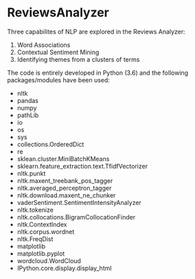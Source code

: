 # ReviewsAnalyzer
Three capabilites of NLP are explored in the Reviews Analyzer:
1. Word Associations
2. Contextual Sentiment Mining
3. Identifying themes from a clusters of terms

The code is entirely developed in Python (3.6) and the following packages/modules have been used:
* nltk
* pandas
* numpy
* pathLib
* io
* os
* sys
* collections.OrderedDict
* re
* sklean.cluster.MiniBatchKMeans
* sklearn.feature_extraction.text.TfidfVectorizer
* nltk.punkt
* nltk.maxent_treebank_pos_tagger
* nltk.averaged_perceptron_tagger
* nltk.download.maxent_ne_chunker
* vaderSentiment.SentimentIntensityAnalyzer
* nltk.tokenize
* nltk.collocations.BigramCollocationFinder
* nltk.ContextIndex
* nltk.corpus.wordnet
* nltk.FreqDist
* matplotlib
* matplotlib.pyplot
* wordcloud.WordCloud
* IPython.core.display.display_html
